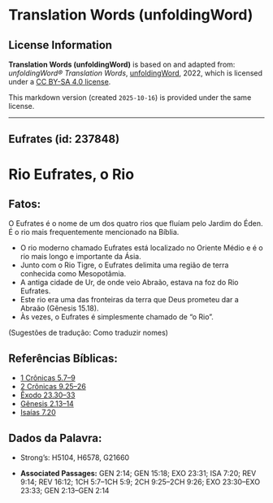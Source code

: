 # Translation Words (unfoldingWord)

## License Information

**Translation Words (unfoldingWord)** is based on and adapted from: _unfoldingWord® Translation Words_, [unfoldingWord](https://unfoldingword.org/utw), 2022, which is licensed under a [CC BY-SA 4.0 license](https://creativecommons.org/licenses/by-sa/4.0/legalcode.en).

This markdown version (created `2025-10-16`) is provided under the same license.



--------------------------------

## Eufrates (id: 237848)

Rio Eufrates, o Rio
===================

Fatos:
------

O Eufrates é o nome de um dos quatro rios que fluíam pelo Jardim do Éden. É o rio mais frequentemente mencionado na Bíblia.

* O rio moderno chamado Eufrates está localizado no Oriente Médio e é o rio mais longo e importante da Ásia.
* Junto com o Rio Tigre, o Eufrates delimita uma região de terra conhecida como Mesopotâmia.
* A antiga cidade de Ur, de onde veio Abraão, estava na foz do Rio Eufrates.
* Este rio era uma das fronteiras da terra que Deus prometeu dar a Abraão (Gênesis 15\.18\).
* Às vezes, o Eufrates é simplesmente chamado de “o Rio”.

(Sugestões de tradução: Como traduzir nomes)

Referências Bíblicas:
---------------------

* [1 Crônicas 5\.7–9](https://ref.ly/1Chr5:7-1Chr5:9)
* [2 Crônicas 9\.25–26](https://ref.ly/2Chr9:25-2Chr9:26)
* [Êxodo 23\.30–33](https://ref.ly/Exod23:30-Exod23:33)
* [Gênesis 2\.13–14](https://ref.ly/Gen2:13-Gen2:14)
* [Isaías 7\.20](https://ref.ly/Isa7:20)

Dados da Palavra:
-----------------

* Strong’s: H5104, H6578, G21660

* **Associated Passages:** GEN 2:14; GEN 15:18; EXO 23:31; ISA 7:20; REV 9:14; REV 16:12; 1CH 5:7–1CH 5:9; 2CH 9:25–2CH 9:26; EXO 23:30–EXO 23:33; GEN 2:13–GEN 2:14

